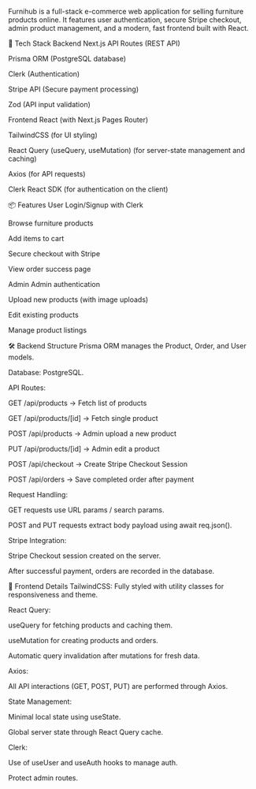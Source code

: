 Furnihub is a full-stack e-commerce web application for selling furniture products online.
It features user authentication, secure Stripe checkout, admin product management, and a modern, fast frontend built with React.

🚀 Tech Stack
Backend
Next.js API Routes (REST API)

Prisma ORM (PostgreSQL database)

Clerk (Authentication)

Stripe API (Secure payment processing)

Zod (API input validation)

Frontend
React (with Next.js Pages Router)

TailwindCSS (for UI styling)

React Query (useQuery, useMutation) (for server-state management and caching)

Axios (for API requests)

Clerk React SDK (for authentication on the client)

📦 Features
User
Login/Signup with Clerk

Browse furniture products

Add items to cart

Secure checkout with Stripe

View order success page

Admin
Admin authentication

Upload new products (with image uploads)

Edit existing products

Manage product listings

🛠️ Backend Structure
Prisma ORM manages the Product, Order, and User models.

Database: PostgreSQL.

API Routes:

GET /api/products → Fetch list of products

GET /api/products/[id] → Fetch single product

POST /api/products → Admin upload a new product

PUT /api/products/[id] → Admin edit a product

POST /api/checkout → Create Stripe Checkout Session

POST /api/orders → Save completed order after payment

Request Handling:

GET requests use URL params / search params.

POST and PUT requests extract body payload using await req.json().

Stripe Integration:

Stripe Checkout session created on the server.

After successful payment, orders are recorded in the database.

🎨 Frontend Details
TailwindCSS: Fully styled with utility classes for responsiveness and theme.

React Query:

useQuery for fetching products and caching them.

useMutation for creating products and orders.

Automatic query invalidation after mutations for fresh data.

Axios:

All API interactions (GET, POST, PUT) are performed through Axios.

State Management:

Minimal local state using useState.

Global server state through React Query cache.

Clerk:

Use of useUser and useAuth hooks to manage auth.

Protect admin routes.